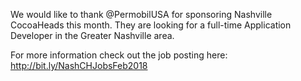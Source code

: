 We would like to thank @PermobilUSA for sponsoring Nashville CocoaHeads this month. They are looking for a full-time Application Developer in the Greater Nashville area.

For more information check out the job posting here: http://bit.ly/NashCHJobsFeb2018
